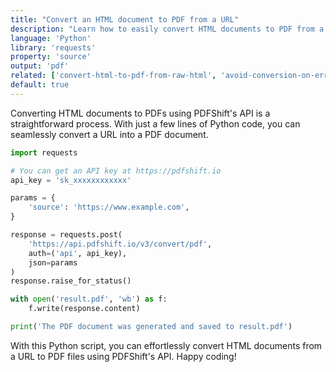 ```yaml
---
title: "Convert an HTML document to PDF from a URL"
description: "Learn how to easily convert HTML documents to PDF from a URL using Python and the requests library. This how-to guide offers clear Python code examples that show developers how to implement this using the PDFShift API."
language: 'Python'
library: 'requests'
property: 'source'
output: 'pdf'
related: ['convert-html-to-pdf-from-raw-html', 'avoid-conversion-on-error']
default: true
---
```


Converting HTML documents to PDFs using PDFShift's API is a straightforward process.
With just a few lines of Python code, you can seamlessly convert a URL into a PDF document.

```python
import requests

# You can get an API key at https://pdfshift.io
api_key = 'sk_xxxxxxxxxxxx'

params = {
    'source': 'https://www.example.com',
}

response = requests.post(
    'https://api.pdfshift.io/v3/convert/pdf',
    auth=('api', api_key),
    json=params
)
response.raise_for_status()

with open('result.pdf', 'wb') as f:
    f.write(response.content)

print('The PDF document was generated and saved to result.pdf')
```

With this Python script, you can effortlessly convert HTML documents from a URL to PDF files using PDFShift's API. Happy coding!